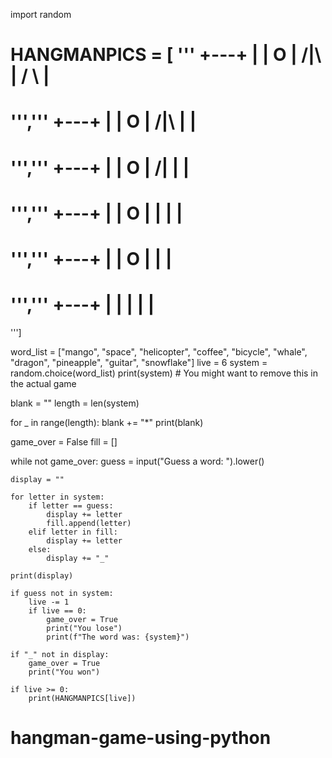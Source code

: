 import random

HANGMANPICS = [
'''
 +---+
 |   |
 O   |
 /|\  |
 / \  |
 =========
 ''','''
 +---+
 |   |
 O   |
 /|\  |
     |
 =========
 ''','''
 +---+
 |   |
 O   |
 /|   |
     |
 =========
 ''','''
 +---+
 |   |
 O   |
 |   |
     |
 =========
 ''','''
 +---+
 |   |
 O   |
     |
     |
 =========
 ''','''
 +---+
 |   |
     |
     |
     |
 =========
 ''']


word_list = ["mango", "space", "helicopter", "coffee", "bicycle", "whale", "dragon", "pineapple", "guitar", "snowflake"]
live = 6
system = random.choice(word_list)
print(system)  # You might want to remove this in the actual game

blank = ""
length = len(system)

for _ in range(length):
    blank += "*"
print(blank)

game_over = False
fill = []

while not game_over:
    guess = input("Guess a word: ").lower()

    display = ""

    for letter in system:
        if letter == guess:
            display += letter
            fill.append(letter)
        elif letter in fill:
            display += letter
        else:
            display += "_"

    print(display)

    if guess not in system:
        live -= 1
        if live == 0:
            game_over = True
            print("You lose")
            print(f"The word was: {system}")
    
    if "_" not in display:
        game_over = True
        print("You won")

    if live >= 0:
        print(HANGMANPICS[live])
# hangman-game-using-python
